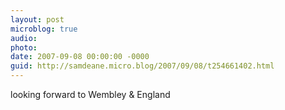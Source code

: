 ```yaml
---
layout: post
microblog: true
audio: 
photo: 
date: 2007-09-08 00:00:00 -0000
guid: http://samdeane.micro.blog/2007/09/08/t254661402.html
---
```

looking forward to Wembley &amp; England
